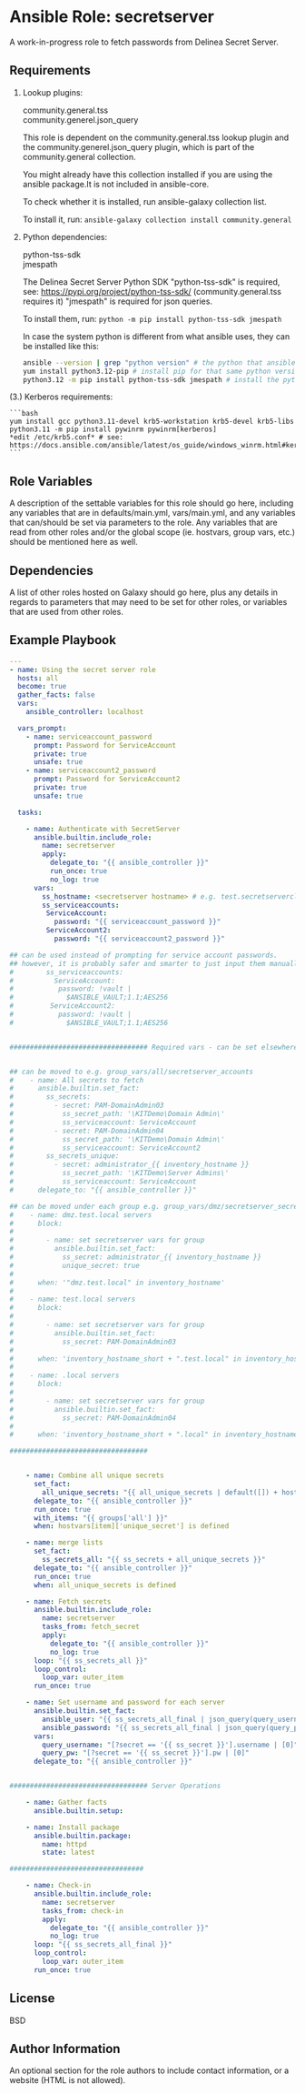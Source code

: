 Ansible Role: secretserver
=========

A work-in-progress role to fetch passwords from Delinea Secret Server.

Requirements
------------

1. Lookup plugins: 

    community.general.tss  
    community.generel.json_query   

    This role is dependent on the community.general.tss lookup plugin and the community.generel.json_query plugin, which is part of the community.general collection.

    You might already have this collection installed if you are using the ansible package.It is not included in ansible-core.

    To check whether it is installed, run ansible-galaxy collection list.

    To install it, run: `ansible-galaxy collection install community.general`

2. Python dependencies: 

    python-tss-sdk  
    jmespath

    The Delinea Secret Server Python SDK "python-tss-sdk" is required, see: https://pypi.org/project/python-tss-sdk/ (community.general.tss requires it)
    "jmespath" is required for json queries.

    To install them, run: 
    `python -m pip install python-tss-sdk jmespath`

    In case the system python is different from what ansible uses, they can be installed like this:
    ```bash
    ansible --version | grep "python version" # the python that ansible uses.
    yum install python3.12-pip # install pip for that same python version, in this example python 3.12.
    python3.12 -m pip install python-tss-sdk jmespath # install the python modules under that same python version.
    ```

(3.) Kerberos requirements:

    ```bash
    yum install gcc python3.11-devel krb5-workstation krb5-devel krb5-libs
    python3.11 -m pip install pywinrm pywinrm[kerberos]
    *edit /etc/krb5.conf* # see: https://docs.ansible.com/ansible/latest/os_guide/windows_winrm.html#kerberos
    ```


Role Variables
--------------

A description of the settable variables for this role should go here, including any variables that are in defaults/main.yml, vars/main.yml, and any variables that can/should be set via parameters to the role. Any variables that are read from other roles and/or the global scope (ie. hostvars, group vars, etc.) should be mentioned here as well.

Dependencies
------------

A list of other roles hosted on Galaxy should go here, plus any details in regards to parameters that may need to be set for other roles, or variables that are used from other roles.

Example Playbook
----------------

```yaml
---
- name: Using the secret server role
  hosts: all
  become: true
  gather_facts: false
  vars:
    ansible_controller: localhost

  vars_prompt:
    - name: serviceaccount_password
      prompt: Password for ServiceAccount
      private: true
      unsafe: true
    - name: serviceaccount2_password
      prompt: Password for ServiceAccount2
      private: true
      unsafe: true

  tasks:

    - name: Authenticate with SecretServer
      ansible.builtin.include_role:
        name: secretserver
        apply:
          delegate_to: "{{ ansible_controller }}"
          run_once: true
          no_log: true
      vars:
        ss_hostname: <secretserver hostname> # e.g. test.secretservercloud.eu
        ss_serviceaccounts:
         ServiceAccount:
           password: "{{ serviceaccount_password }}"
         ServiceAccount2:
           password: "{{ serviceaccount2_password }}"

## can be used instead of prompting for service account passwords.
## however, it is probably safer and smarter to just input them manually - they are accounts with access to secrets for all systems after all, and should be rotated.
#        ss_serviceaccounts:
#          ServiceAccount:
#           password: !vault |
#             $ANSIBLE_VAULT;1.1;AES256
#         ServiceAccount2:
#           password: !vault |
#             $ANSIBLE_VAULT;1.1;AES256


################################## Required vars - can be set elsewhere


## can be moved to e.g. group_vars/all/secretserver_accounts
#    - name: All secrets to fetch
#      ansible.builtin.set_fact:
#        ss_secrets:
#          - secret: PAM-DomainAdmin03
#            ss_secret_path: '\KITDemo\Domain Admin\'
#            ss_serviceaccount: ServiceAccount
#          - secret: PAM-DomainAdmin04
#            ss_secret_path: '\KITDemo\Domain Admin\'
#            ss_serviceaccount: ServiceAccount2
#        ss_secrets_unique:
#          - secret: administrator_{{ inventory_hostname }}
#            ss_secret_path: '\KITDemo\Server Admins\'
#            ss_serviceaccount: ServiceAccount
#      delegate_to: "{{ ansible_controller }}"

## can be moved under each group e.g. group_vars/dmz/secretserver_secrets or groups_vars/ss_secret_administrator/vars
#    - name: dmz.test.local servers
#      block:
#
#        - name: set secretserver vars for group
#          ansible.builtin.set_fact:
#            ss_secret: administrator_{{ inventory_hostname }}
#            unique_secret: true
#
#      when: '"dmz.test.local" in inventory_hostname'
#
#    - name: test.local servers
#      block:
#
#        - name: set secretserver vars for group
#          ansible.builtin.set_fact:
#            ss_secret: PAM-DomainAdmin03
#
#      when: 'inventory_hostname_short + ".test.local" in inventory_hostname'
#
#    - name: .local servers
#      block:
#
#        - name: set secretserver vars for group
#          ansible.builtin.set_fact:
#            ss_secret: PAM-DomainAdmin04
#
#      when: 'inventory_hostname_short + ".local" in inventory_hostname'

##################################


    - name: Combine all unique secrets
      set_fact:
        all_unique_secrets: "{{ all_unique_secrets | default([]) + hostvars[item]['ss_secrets_unique'] }}"
      delegate_to: "{{ ansible_controller }}"
      run_once: true
      with_items: "{{ groups['all'] }}"
      when: hostvars[item]['unique_secret'] is defined

    - name: merge lists
      set_fact:
        ss_secrets_all: "{{ ss_secrets + all_unique_secrets }}"
      delegate_to: "{{ ansible_controller }}"
      run_once: true
      when: all_unique_secrets is defined

    - name: Fetch secrets
      ansible.builtin.include_role:
        name: secretserver
        tasks_from: fetch_secret
        apply:
          delegate_to: "{{ ansible_controller }}"
          no_log: true
      loop: "{{ ss_secrets_all }}"
      loop_control:
        loop_var: outer_item
      run_once: true

    - name: Set username and password for each server
      ansible.builtin.set_fact:
        ansible_user: "{{ ss_secrets_all_final | json_query(query_username) }}"
        ansible_password: "{{ ss_secrets_all_final | json_query(query_pw) }}"
      vars:
        query_username: "[?secret == '{{ ss_secret }}'].username | [0]"
        query_pw: "[?secret == '{{ ss_secret }}'].pw | [0]"
      delegate_to: "{{ ansible_controller }}"


################################## Server Operations

    - name: Gather facts
      ansible.builtin.setup:

    - name: Install package
      ansible.builtin.package:
        name: httpd
        state: latest

#################################

    - name: Check-in
      ansible.builtin.include_role:
        name: secretserver
        tasks_from: check-in
        apply:
          delegate_to: "{{ ansible_controller }}"
          no_log: true
      loop: "{{ ss_secrets_all_final }}"
      loop_control:
        loop_var: outer_item
      run_once: true

```


License
-------

BSD

Author Information
------------------

An optional section for the role authors to include contact information, or a website (HTML is not allowed).
